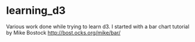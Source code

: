 # learning_d3
Various work done while trying to learn d3. 
I started with a bar chart tutorial by Mike Bostock http://bost.ocks.org/mike/bar/
